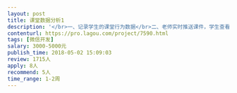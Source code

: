 ```yaml
---                
layout: post       
title: 课堂数据分析1           
description: '</br>一、记录学生的课堂行为数据</br>二、老师实时推送课件，学生查看，数据统计</br>三、可参考产品：</br>蓝墨云班课</br>雨课堂</br>四、人员要求：</br>1、有微信端产品的开发经验；</br>2、良好的沟通能力和契约精神。</br>'     
contenturl: https://pro.lagou.com/project/7590.html      
tags: [微信开发]            
salary: 3000-5000元          
publish_time: 2018-05-02 15:09:03         
review: 1715人                   
apply: 8人                   
recommend: 5人                   
time_range: 1-2周              
---                 
```

